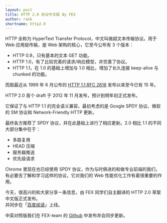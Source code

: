 ```yaml
---
layout: post
title: HTTP 2.0 协议中文版 By FEX
author: rank
shortname: http2.0
---
```


HTTP 全称为 HyperText Transfer Protocol，中文叫做超文本传输协议。用于 Web 应用层传输，是 Web 架构的核心，它至今公布有 3 个版本：

* HTTP 0.9，只有基本的文本 GET 功能。
* HTTP 1.0，有了比较完善的请求/响应模型，并完善了协议。
* HTTP 1.1，在 1.0 的基础上增加与 1.0 相比，增加了长久连接 keep-alive 与 chunked 的功能。

而距最近从 1999 年 6 月公布的 [HTTP 1.1 RFC 2616](https://www.ietf.org/rfc/rfc2616.txt) 发布以来至今已有 15 年。

HTTP 2.0 首个 draft 于 2012 年 11 月发布，预计到明年初正式发布。

它保证了与 HTTP 1.1 的完全语义兼容，最初考虑的是 Google SPDY 协议、微软的 SM 协议和 Network-Friendly HTTP 更新。

最终各方推荐了 SPDY 协议，并在此基础上进行了相应更新。2.0 相比 1.1 的不同大部分集中在于：

* 多路复用
* HEAD 压缩
* 服务器推送
* 优先级请求

Chrome 里现在也已经使用 SPDY 协议，作为与时俱进的和做专业前端的我们，有必要去了解和学习这样的协议，它对我们的 Web 性能优化工作有着很重要的作用。

今天，很高兴的和大家分享一条信息，由 FEX 同学们自主翻译的 HTTP 2.0 草案中文版正式发布。  
并同步在「[百度阅读](http://yuedu.baidu.com/ebook/478d1a62376baf1ffc4fad99)」上线。

中英对照版我们在 FEX-team 的 [Github](https://github.com/fex-team/http2-spec/blob/master/HTTP2%E4%B8%AD%E8%8B%B1%E5%AF%B9%E7%85%A7%E7%89%88\(06-29\).md) 中发布并会同步更新。  
